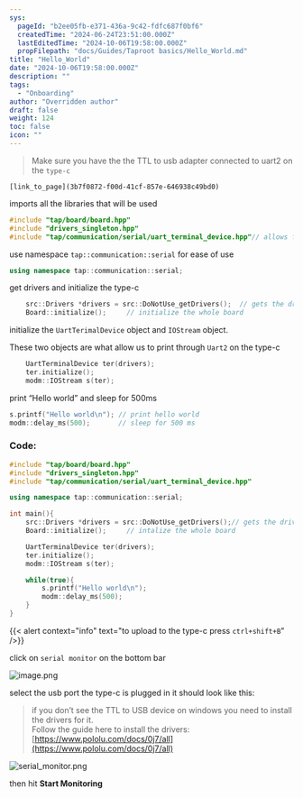 ```yaml
---
sys:
  pageId: "b2ee05fb-e371-436a-9c42-fdfc687f0bf6"
  createdTime: "2024-06-24T23:51:00.000Z"
  lastEditedTime: "2024-10-06T19:58:00.000Z"
  propFilepath: "docs/Guides/Taproot basics/Hello_World.md"
title: "Hello_World"
date: "2024-10-06T19:58:00.000Z"
description: ""
tags:
  - "Onboarding"
author: "Overridden author"
draft: false
weight: 124
toc: false
icon: ""
---
```


> Make sure you have the the TTL to usb adapter connected to uart2 on the `type-c` 

	[link_to_page](3b7f0872-f00d-41cf-857e-646938c49bd0)

imports all the libraries that will be used

```cpp
#include "tap/board/board.hpp"
#include "drivers_singleton.hpp"
#include "tap/communication/serial/uart_terminal_device.hpp"// allows for printf
```

use namespace `tap::communication::serial` for ease of use

```cpp
using namespace tap::communication::serial;
```

get drivers and initialize the type-c

```cpp
    src::Drivers *drivers = src::DoNotUse_getDrivers();  // gets the driver object
    Board::initialize();     // initialize the whole board
```

initialize the `UartTerimalDevice` object and `IOStream` object.

These two objects are what allow us to print through `Uart2` on the type-c

```cpp
    UartTerminalDevice ter(drivers);
    ter.initialize();
    modm::IOStream s(ter);
```

print “Hello world” and sleep for 500ms

```cpp
s.printf("Hello world\n"); // print hello world
modm::delay_ms(500);       // sleep for 500 ms
```

### Code:

```cpp
#include "tap/board/board.hpp"
#include "drivers_singleton.hpp"
#include "tap/communication/serial/uart_terminal_device.hpp"

using namespace tap::communication::serial;

int main(){
    src::Drivers *drivers = src::DoNotUse_getDrivers();// gets the driver object
    Board::initialize();     // intalize the whole board

    UartTerminalDevice ter(drivers);
    ter.initialize();
    modm::IOStream s(ter);

    while(true){
        s.printf("Hello world\n");
        modm::delay_ms(500);
    }
}
```

{{< alert context="info" text="to upload to the type-c press `ctrl+shift+B`" />}}

click on `serial monitor` on the bottom bar

![image.png](https://prod-files-secure.s3.us-west-2.amazonaws.com/d518164a-d88e-44d1-a4ee-3adb3bd8bce0/a42f36e7-f896-41d1-bc6a-3236301092f6/image.png?X-Amz-Algorithm=AWS4-HMAC-SHA256&X-Amz-Content-Sha256=UNSIGNED-PAYLOAD&X-Amz-Credential=AKIAT73L2G45FSPPWI6X%2F20241125%2Fus-west-2%2Fs3%2Faws4_request&X-Amz-Date=20241125T200848Z&X-Amz-Expires=3600&X-Amz-Signature=071ee0144b87d7ce77d4797f6ae862d99ee316f092db8e1e9168789e04d33e7f&X-Amz-SignedHeaders=host&x-id=GetObject)

select the usb port the type-c is plugged in it should look like this:

> if you don’t see the TTL to USB device on windows you need to install the drivers for it.  
> Follow the guide here to install the drivers: [https://www.pololu.com/docs/0j7/all](https://www.pololu.com/docs/0j7/all)

![serial_monitor.png](https://prod-files-secure.s3.us-west-2.amazonaws.com/d518164a-d88e-44d1-a4ee-3adb3bd8bce0/f03f4774-05d4-4393-b6a0-d5efb6d315ab/serial_monitor.png?X-Amz-Algorithm=AWS4-HMAC-SHA256&X-Amz-Content-Sha256=UNSIGNED-PAYLOAD&X-Amz-Credential=AKIAT73L2G45FSPPWI6X%2F20241125%2Fus-west-2%2Fs3%2Faws4_request&X-Amz-Date=20241125T200848Z&X-Amz-Expires=3600&X-Amz-Signature=e3cf62c8ca99f2835ae1e0a67c78876e6162f006f475b27b0c8907ce71336df9&X-Amz-SignedHeaders=host&x-id=GetObject)

then hit **Start Monitoring**
